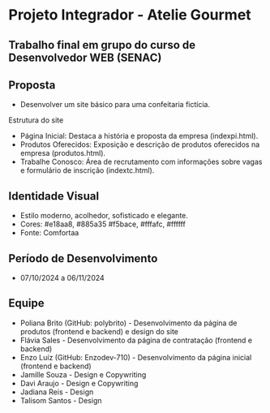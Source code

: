 # Projeto Integrador - Atelie Gourmet
## Trabalho final em grupo do curso de Desenvolvedor WEB (SENAC)

## Proposta
- Desenvolver um site básico para uma confeitaria fictícia.

Estrutura do site
- Página Inicial: Destaca a história e proposta da empresa (indexpi.html).
- Produtos Oferecidos: Exposição e descrição de produtos oferecidos na empresa (produtos.html).
- Trabalhe Conosco: Área de recrutamento com informações sobre vagas e formulário de inscrição (indextc.html).

## Identidade Visual
- Estilo moderno, acolhedor, sofisticado e elegante.
- Cores: #e18aa8, #885a35 #f5bace, #fffafc, #ffffff
- Fonte: Comfortaa
 
## Período de Desenvolvimento
- 07/10/2024 a 06/11/2024

## Equipe
- Poliana Brito (GitHub: polybrito) - Desenvolvimento da página de produtos (frontend e backend) e design do site
- Flávia Sales - Desenvolvimento da página de contratação (frontend e backend)
- Enzo Luíz (GitHub: Enzodev-710) - Desenvolvimento da página inicial (frontend e backend)
- Jamille Souza - Design e Copywriting
- Davi Araujo - Design e Copywriting
- Jadiana Reis - Design
- Talisom Santos - Design